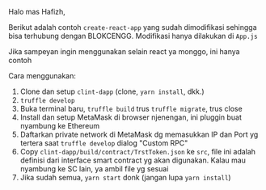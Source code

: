 Halo mas Hafizh, 

Berikut adalah contoh `create-react-app` yang sudah dimodifikasi sehingga bisa terhubung dengan BLOKCENGG. 
Modifikasi hanya dilakukan di `App.js`

Jika sampeyan ingin menggunakan selain react ya monggo, ini hanya contoh

Cara menggunakan:
1. Clone dan setup `clint-dapp` (clone, `yarn install`, dkk.)
2. `truffle develop`
3. Buka terminal baru, `truffle build` trus `truffle migrate`, trus close
4. Install dan setup MetaMask di browser njenengan, ini pluggin buat nyambung ke Ethereum
5. Daftarkan private network di MetaMask dg memasukkan IP dan Port yg tertera saat `truffle develop` dialog "Custom RPC"
6. Copy `clint-dapp/build/contract/TrstToken.json` ke `src`, file ini adalah definisi dari interface smart contract yg akan digunakan. Kalau mau nyambung ke SC lain, ya ambil file yg sesuai
7. Jika sudah semua, `yarn start` donk (jangan lupa `yarn install`)
